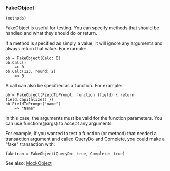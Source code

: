 ### FakeObject

``` suneido
(methods)
```

FakeObject is useful for testing. You can specify methods that should be handled and what they should do or return.

If a method is specified as simply a value, it will ignore any arguments and always return that value. For example:

``` suneido
ob = FakeObject(Calc: 0)
ob.Calc()
    => 0
ob.Calc(123, round: 2)
    => 0
```

A call can also be specified as a function. For example:

``` suneido
ob = FakeObject(FieldToPrompt: function (field) { return field.Capitalize() })
ob.FieldToPrompt('name')
    => "Name"
```

In this case, the arguments must be valid for the function parameters. You can use function(@args) to accept any arguments.

For example, if you wanted to test a function (or method) that needed a transaction argument and called QueryDo and Complete, you could make a "fake" transaction with:

``` suneido
faketran = FakeObject(QueryDo: true, Complete: true)
```

See also: [MockObject](<MockObject.md>)